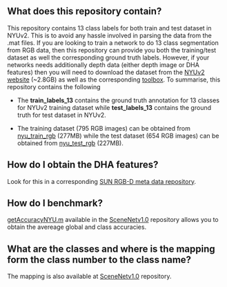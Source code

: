 ## What does this repository contain?

This repository contains 13 class labels for both train and test dataset in NYUv2. This is to avoid any hassle involved in parsing the data from the .mat files. If you are looking to train a network to do 13 class segmentation from RGB data, then this repository can provide you both the training/test dataset as well the corresponding ground truth labels. However, if your networks needs additionally depth data (either depth image or DHA features) then you will need to download the dataset from the [NYUv2 website](http://horatio.cs.nyu.edu/mit/silberman/nyu_depth_v2/nyu_depth_v2_labeled.mat) (~2.8GB) as well as the corresponding [toolbox](http://cs.nyu.edu/~silberman/code/toolbox_nyu_depth_v2.zip). To summarise, this repository contains the following

- The **train_labels_13** contains the ground truth annotation for 13 classes for NYUv2 training dataset while **test_labels_13** contains the ground truth for test dataset in NYUv2.

- The training dataset (795 RGB images) can be obtained from [nyu_train_rgb](http://www.doc.ic.ac.uk/~ahanda/nyu_train_rgb.tgz) (277MB) while the test dataset (654 RGB images) can be obtained from [nyu_test_rgb](http://www.doc.ic.ac.uk/~ahanda/nyu_test_rgb.tgz) (227MB).

## How do I obtain the DHA features?

Look for this in a corresponding [SUN RGB-D meta data repository](https://github.com/ankurhanda/sunrgbd-meta-data).

## How do I benchmark? 
[getAccuracyNYU.m](https://github.com/ankurhanda/SceneNetv1.0/blob/master/getAccuracyNYU.m) available in the [SceneNetv1.0](https://github.com/ankurhanda/SceneNetv1.0/) repository allows you to obtain the avereage global and class accuracies. 

## What are the classes and where is the mapping form the class number to the class name?

The mapping is also available at [SceneNetv1.0](https://github.com/ankurhanda/SceneNetv1.0/) repository.








